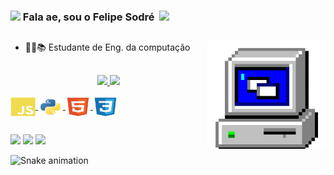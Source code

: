 ### <img src="https://github.com/TheDudeThatCode/TheDudeThatCode/blob/master/Assets/Hi.gif" width="15px"> Fala ae, sou o Felipe Sodré &nbsp;<img src="https://github.com/TheDudeThatCode/TheDudeThatCode/blob/master/Assets/Earth.gif" width="15px">

##

- 👨‍🎓📚 Estudante de Eng. da computação <img align="right" alt="PC GIF" src="https://github.com/TheDudeThatCode/TheDudeThatCode/blob/master/Assets/PC.gif" width="190" />

##

<div align="center">
  <a href="https://github.com/FelipeS19">
  <img height="180em" src="https://github-readme-stats.vercel.app/api?username=FelipeS19&show_icons=true&theme=gruvbox&include_all_commits=true&count_private=true"/>
  <img height="180em" src="https://github-readme-stats.vercel.app/api/top-langs/?username=FelipeS19&layout=compact&langs_count=7&theme=gruvbox"/>

</div>
  
  <div style="display: inline_block"><br>
  <img align="center" alt="Rafa-Js" height="30" width="40" src="https://raw.githubusercontent.com/devicons/devicon/master/icons/javascript/javascript-plain.svg">
  <img align="center" alt="Rafa-Python" height="30" width="40" src="https://raw.githubusercontent.com/devicons/devicon/master/icons/python/python-original.svg">   
  <img align="center" alt="Rafa-HTML" height="30" width="40" src="https://raw.githubusercontent.com/devicons/devicon/master/icons/html5/html5-original.svg">
  <img align="center" alt="Rafa-CSS" height="30" width="40" src="https://raw.githubusercontent.com/devicons/devicon/master/icons/css3/css3-original.svg">

</div>  
  
  ##
  
 <div> 
  <a href="https://www.instagram.com/_felipesodre/" target="_blank"><img src="https://img.shields.io/badge/-Instagram-%23E4405F?style=for-the-badge&logo=instagram&logoColor=white" target="_blank"></a> 
  <a href = "mailto:sodre6754@gmail.com"><img src="https://img.shields.io/badge/-Gmail-%23333?style=for-the-badge&logo=gmail&logoColor=white" target="_blank"></a>
  <a href="https://www.linkedin.com/in/felipe-sodre-634805217/" target="_blank"><img src="https://img.shields.io/badge/-LinkedIn-%230077B5?style=for-the-badge&logo=linkedin&logoColor=white" target="_blank"></a> 
 
  ![Snake animation](https://github.com/FelipeS19/blob/output/github-contribution-grid-snake.svg)
 
</div>
